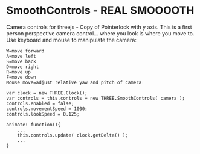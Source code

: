 SmoothControls - REAL SMOOOOTH
==============

Camera controls for threejs - Copy of Pointerlock with y axis. This is a first person perspective camera control... where you look is where you move to. Use keyboard and mouse to manipulate the camera:

```
W=move forward
A=move left
S=move back
D=move right
R=move up
F=move down
Mouse move=adjust relative yaw and pitch of camera
```


```
var clock = new THREE.Clock();
var controls = this.controls = new THREE.SmoothControls( camera );
controls.enabled = false;
controls.movementSpeed = 1000;
controls.lookSpeed = 0.125;
```

```
animate: function(){
    ...
    this.controls.update( clock.getDelta() );
    ...
}
```
